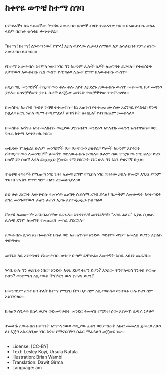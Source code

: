 # ከቀየዬ ወጥቼ ከተማ ስገባ

##
በምደራችን ላይ የቆመችው ትንሽዬ አውቶብስ በሰዎች ብዛት ተጨናንቃ ነበር፡፡ በአውቶብሱ ወለል ላይም በርካታ ቁሳቁስ ታጭቀዋል፡፡

##
“ከተማ! ከተማ! ልንወጣ ነው፤ የሞላ! እያለ ወያላው ሲጮህ ሰማሁ፡፡ አዎ ልሳፈርበት የምፈልገው አውቶብስ ይሄ ነበር፡፡

##
የከተማ አውቶብሱ እየሞላ ነው፤ ነገር ግን አሁንም ሌሎች ሰዎች ለመግባት ይጋፋሉ፡፡ የተወሰኑት እቃቸውን አውቶብሱ ኪስ ውስጥ ይጭናሉ፡፡ ሌሎቹ ደግሞ በአውቶብሱ ውስጥ፡፡

##
አዲስ ገቢ መንገደኞች ትኬታቸውን ቶሎ ቶሎ አየት እያደረጉ አውቶብሱ ውስጥ መቀመጫ ቦታ መኖሩን ያያሉ፡፡ ህጻኖቻቸውን ያቀፉ ሴቶች ለረጅሙ መንገድ ተመቻችተው ተቀምጠዋል፡፡

##
በመስኮቱ አጠገብ ጥብቆ ገብቼ ተቀመጥኩ፡፡ ከኔ አጠገብ የተቀመጠው ሰው አረንጓዴ የላስቲክ ሻንጣ ይዟል፡፡ አሮጌ ነጠላ ጫማ ተጫምቷል፤ ልባሽ ኮት ለብሷል፤ የተበሳጨም ይመስላል፡፡

##
በመስኮቱ አሻግሬ እየተመለከትኩ ወዲያው ያደኩበትን መንደሬን እየለቀኩ መሆኑን አስተዋልኩ፡፡ ወደ ግዙፍ ከተማ እየተጓዝኩ ነበር፡፡

##
መኪናው ሞልቷል፤ ሁሉም መንገደኞች ቦታ ቦታቸውን ይዘዋል፡፡ ሻጮች አሁንም እየተጋፉ ሸቀጦቻቸውን ለመንገደኞች ለመሸጥ ወደአውቶብሱ ይገባሉ፡፡ ሁሉም ሰው የሚገዛው ነገር ፍለጋ ይሄን ስጠኝ ያን ስጠኝ እያለ ይጯጯህ ጀመር፡፡ የሚያደርጉት ነገር ሁሉ ግን እኔን ያዝናናኝ ይዟል፡፡

##
ጥቂቶቹ ተጓዦች የሚጠጣ ነገር ገዙ፣ ሌሎቹ ደግሞ የሚበላ ነገር ገዝተው ይበሉ ጀመር፡፡ እንደኔ ምንም ገንዘብ የሌለን ደግሞ ዝም ብለን እንመለከታለን፡፡

##
ይህ ሁሉ ድርጊት አውቶብሱ የመነሳት ጩኸት ሲያሰማ ረገብ ይላል፤ ሻጮችም ለመውጣት እየተጣደፉ እግረ መንገዳቸውን ፈጠን ፈጠን እያሉ እየተጯጯሁ ይሸጣሉ፡፡

##
ሻጮቹ ለመውጣት እርስበራሳቸው ይጋፋሉ፡፡ አንዳንዶቹ መንገደኞቹን “አንዴ ልለፍ” እያሉ ሲወጡ ሌሎቹ ደግሞ ለመሸጥ የመጨረሻ ሙከራ ያደርጋሉ፡፡

##
አውቶብሱ ሲነሳ እኔ በመስኮት በኩል ወደ አፈጠጥኩ፡፡ እንደው ወደቀየዬ ዳግም እመለስ ይሆንን እያልኩ ተደነቅሁ፡፡

##
መንገድ ላይ እየተጓዝን የአውቶብሱ ውስጥ በጣም ይሞቃል፡፡ ለመተኛት አስቤ አይኔን ጨፈንኩ፡፡

##
ሃሳቤ ሁሉ ግን ወደቤቴ ነበር፡፡ እንደው እናቴ ደህና ትሆን ይሆን? እንደው ጥንቸሎቼስ ገንዘብ ያወጡ ይሆን? ወንድሜስ አስታውሶ ችግኞቼን ውሃ ያጠጣ ይሆን?

##
በመንገዴም አጎቴ በዛ ትልቅ ከተማ የሚኖርበትን ቦታ ስም አስታወስኩ፡፡ ሳንቀላፋ ሁሉ ይሄን ስም አነበንባለሁ፡፡

##
ከዘጠኝ ሰዓታት በኋላ ወያላ ወደመጣሁበት መንደር ተመላሽ የሚጓዝ ሰው እየጮኸ ሲጣራ ነቃሁ፡፡

##
ተመላሹ አውቶብስ በፍጥነት እየሞላ ነው፡፡ ወዲያው ፊቱን ወደምስራቅ አዙሮ መመለስ ጀመረ፡፡ አሁን ለኔ እጅግ አስፈላጊው ነገር አጎቴ የሚኖርበትን ሰፈር ማፈላለግ መጀመር ነው፡፡

##
* License: [CC-BY]
* Text: Lesley Koyi, Ursula Nafula
* Illustration: Brian Wambi
* Translation: Dawit Girma
* Language: am
